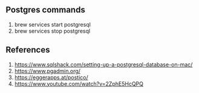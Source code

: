 ## Postgres commands

1. brew services start postgresql
2. brew services stop postgresql

## References
1. https://www.sqlshack.com/setting-up-a-postgresql-database-on-mac/
2. https://www.pgadmin.org/
3. https://eggerapps.at/postico/
4. https://www.youtube.com/watch?v=2ZphE5HcQPQ